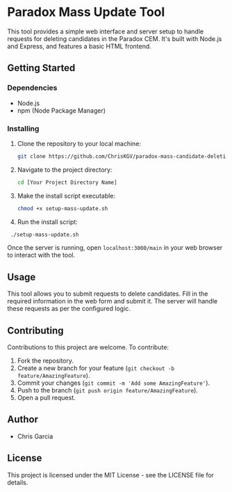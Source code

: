 
# Paradox Mass Update Tool

This tool provides a simple web interface and server setup to handle requests for deleting candidates in the Paradox CEM. It's built with Node.js and Express, and features a basic HTML frontend.

## Getting Started

### Dependencies

- Node.js
- npm (Node Package Manager)

### Installing

1. Clone the repository to your local machine:
   ```bash
   git clone https://github.com/ChrisKGV/paradox-mass-candidate-deletion-tool
   ```

2. Navigate to the project directory:
   ```bash
   cd [Your Project Directory Name]
   ```

3. Make the install script executable:
   ```bash
   chmod +x setup-mass-update.sh
   ```
4. Run the install script:
  ```bash
   ./setup-mass-update.sh
```

Once the server is running, open `localhost:3000/main` in your web browser to interact with the tool.

## Usage

This tool allows you to submit requests to delete candidates. Fill in the required information in the web form and submit it. The server will handle these requests as per the configured logic.

## Contributing

Contributions to this project are welcome. To contribute:

1. Fork the repository.
2. Create a new branch for your feature (`git checkout -b feature/AmazingFeature`).
3. Commit your changes (`git commit -m 'Add some AmazingFeature'`).
4. Push to the branch (`git push origin feature/AmazingFeature`).
5. Open a pull request.

## Author

- Chris Garcia

## License

This project is licensed under the MIT License - see the LICENSE file for details.
